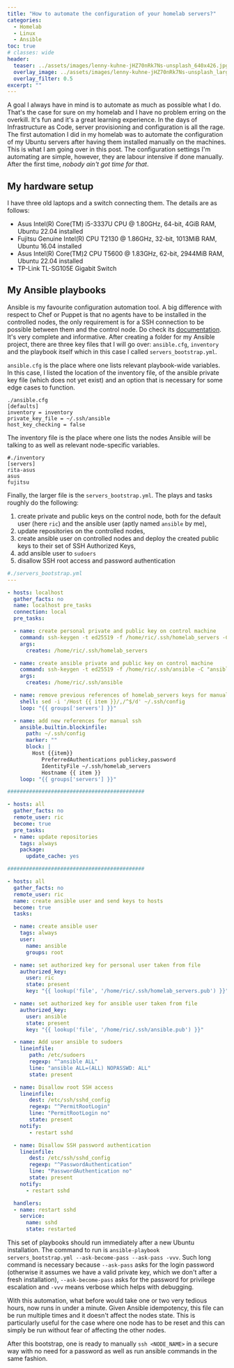```yaml
---
title: "How to automate the configuration of your homelab servers?"
categories:
  - Homelab
  - Linux
  - Ansible
toc: true
# classes: wide
header:
  teaser: ../assets/images/lenny-kuhne-jHZ70nRk7Ns-unsplash_640x426.jpg
  overlay_image: ../assets/images/lenny-kuhne-jHZ70nRk7Ns-unsplash_large.jpg
  overlay_filter: 0.5
excerpt: ""
---
```


A goal I always have in mind is to automate as much as possible what I do. That's the case for sure on my homelab and I have no problem erring on the overkill. It's fun and it's a great learning experience. In the days of Infrastructure as Code, server provisioning and configuration is all the rage. The first automation I did in my homelab was to automate the configuration of my Ubuntu servers after having them installed manually on the machines. This is what I am going over in this post. The configuration settings I'm automating are simple, however, they are labour intensive if done manually. After the first time, *nobody ain't got time for that*.

## My hardware setup

I have three old laptops and a switch connecting them. The details are as follows:
- Asus Intel(R) Core(TM) i5-3337U CPU @ 1.80GHz, 64-bit, 4GiB RAM, Ubuntu 22.04 installed
- Fujitsu Genuine Intel(R) CPU T2130 @ 1.86GHz, 32-bit, 1013MiB RAM, Ubuntu 16.04 installed
- Asus Intel(R) Core(TM)2 CPU T5600 @ 1.83GHz, 62-bit, 2944MiB RAM, Ubuntu 22.04 installed
- TP-Link TL-SG105E Gigabit Switch


## My Ansible playbooks

Ansible is my favourite configuration automation tool. A big difference with respect to Chef or Puppet is that no agents have to be installed in the controlled nodes, the only requirement is for a SSH connection to be possible between them and the control node. Do check its [documentation](https://docs.ansible.com/ansible/latest/). It's very complete and informative. After creating a folder for my Ansible project, there are three key files that I will go over: `ansible.cfg`, `inventory` and the playbook itself which in this case I called `servers_bootstrap.yml`.

`ansible.cfg` is the place where one lists relevant playbook-wide variables. In this case, I listed the location of the inventory file, of the ansible private key file (which does not yet exist) and an option that is necessary for some edge cases to function.

```
./ansible.cfg
[defaults]
inventory = inventory
private_key_file = ~/.ssh/ansible
host_key_checking = false
```

The inventory file is the place where one lists the nodes Ansible will be talking to as well as relevant node-specific variables.
```
#./inventory
[servers]
rita-asus
asus
fujitsu
```

Finally, the larger file is the `servers_bootstrap.yml`. The plays and tasks roughly do the following:
1. create private and public keys on the control node, both for the default user (here `ric`) and the ansible user (aptly named `ansible` by me),
2. update repositories on the controlled nodes,
3. create ansible user on controlled nodes and deploy the created public keys to their set of SSH Authorized Keys,
4. add ansible user to `sudoers`
5. disallow SSH root access and password authentication

```yaml
#./servers_bootstrap.yml
---

- hosts: localhost
  gather_facts: no
  name: localhost pre_tasks
  connection: local
  pre_tasks:

  - name: create personal private and public key on control machine
    command: ssh-keygen -t ed25519 -f /home/ric/.ssh/homelab_servers -C "homelab_servers" -N ""
    args:
      creates: /home/ric/.ssh/homelab_servers

  - name: create ansible private and public key on control machine
    command: ssh-keygen -t ed25519 -f /home/ric/.ssh/ansible -C "ansible" -N ""
    args:
      creates: /home/ric/.ssh/ansible

  - name: remove previous references of homelab_servers keys for manual ssh
    shell: sed -i '/Host {{ item }}/,/^$/d' ~/.ssh/config
    loop: "{{ groups['servers'] }}" 

  - name: add new references for manual ssh
    ansible.builtin.blockinfile:
      path: ~/.ssh/config
      marker: ""
      block: |
        Host {{item}}
           PreferredAuthentications publickey,password
           IdentityFile ~/.ssh/homelab_servers
           Hostname {{ item }}
    loop: "{{ groups['servers'] }}" 

############################################

- hosts: all
  gather_facts: no
  remote_user: ric
  become: true
  pre_tasks:  
  - name: update repositories
    tags: always
    package:
      update_cache: yes

############################################

- hosts: all
  gather_facts: no
  remote_user: ric
  name: create ansible user and send keys to hosts
  become: true
  tasks:

  - name: create ansible user
    tags: always
    user: 
      name: ansible
      groups: root

  - name: set authorized key for personal user taken from file
    authorized_key:
      user: ric
      state: present
      key: "{{ lookup('file', '/home/ric/.ssh/homelab_servers.pub') }}"

  - name: set authorized key for ansible user taken from file
    authorized_key:
      user: ansible
      state: present
      key: "{{ lookup('file', '/home/ric/.ssh/ansible.pub') }}"

  - name: Add user ansible to sudoers
    lineinfile:
       path: /etc/sudoers
       regexp: "^ansible ALL"
       line: "ansible ALL=(ALL) NOPASSWD: ALL"
       state: present

  - name: Disallow root SSH access
    lineinfile:
       dest: /etc/ssh/sshd_config
       regexp: "^PermitRootLogin"
       line: "PermitRootLogin no"
       state: present
    notify:
       - restart sshd

  - name: Disallow SSH password authentication
    lineinfile:
       dest: /etc/ssh/sshd_config
       regexp: "^PasswordAuthentication"
       line: "PasswordAuthentication no"
       state: present
    notify:
      - restart sshd

  handlers:
  - name: restart sshd
    service: 
      name: sshd
      state: restarted

```

This set of playbooks should run immediately after a new Ubuntu installation. The command to run is `ansible-playbook servers_bootstrap.yml --ask-become-pass --ask-pass -vvv`. Such long command is necessary because `--ask-pass` asks for the login password (otherwise it assumes we have a valid private key, which we don't after a fresh installation), `--ask-become-pass` asks for the password for privilege escalation and `-vvv` means verbose which helps with debugging. 

With this automation, what before would take one or two very tedious hours, now runs in under a minute. Given Ansible idempotency, this file can be run multiple times and it doesn't affect the nodes state. This is particularly useful for the case where one node has to be reset and this can simply be run without fear of affecting the other nodes.

After this bootstrap, one is ready to manually `ssh <NODE_NAME>` in a secure way with no need for a password as well as run ansible commands in the same fashion. 

